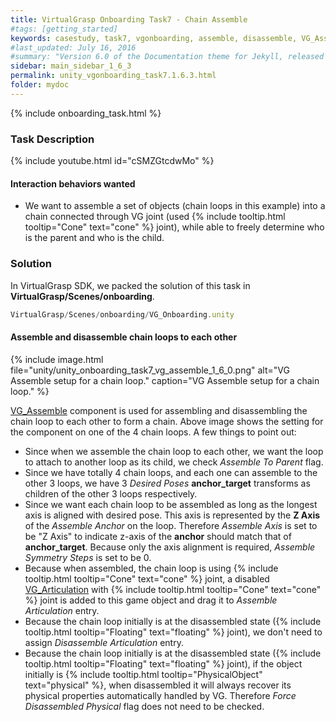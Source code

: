 ```yaml
---
title: VirtualGrasp Onboarding Task7 - Chain Assemble 
#tags: [getting_started]
keywords: casestudy, task7, vgonboarding, assemble, disassemble, VG_Assemble
#last_updated: July 16, 2016
#summary: "Version 6.0 of the Documentation theme for Jekyll, released July 4, 2016, implements relative links so you can view the files offline or on any server without configuring urls and baseurls. Additionally, you can store pages in subdirectories. Templates for alerts and images are available."
sidebar: main_sidebar_1_6_3
permalink: unity_vgonboarding_task7.1.6.3.html
folder: mydoc
---
```


{% include onboarding_task.html %}

### Task Description

{% include youtube.html id="cSMZGtcdwMo" %}

#### Interaction behaviors wanted

* We want to assemble a set of objects (chain loops in this example) into a chain connected through VG joint (used {% include tooltip.html tooltip="Cone" text="cone" %} joint), while able to freely determine who is the parent and who is the child. 


### Solution

In VirtualGrasp SDK, we packed the solution of this task in **VirtualGrasp/Scenes/onboarding**.

```js
VirtualGrasp/Scenes/onboarding/VG_Onboarding.unity
````

#### Assemble and disassemble chain loops to each other

{% include image.html file="unity/unity_onboarding_task7_vg_assemble_1_6_0.png" alt="VG Assemble setup for a chain loop." caption="VG Assemble setup for a chain loop." %}

[VG_Assemble](unity_component_vgassemble.1.6.3.html) component is used for assembling and disassembling the chain loop to each other to form a chain. 
Above image shows the setting for the component on one of the 4 chain loops. A few things to point out:

* Since when we assemble the chain loop to each other, we want the loop to attach to another loop as its child, we check _Assemble To Parent_ flag. 
* Since we have totally 4 chain loops, and each one can assemble to the other 3 loops, we have 3 _Desired Poses_ **anchor_target** transforms as children of the other 3 loops respectively. 
* Since we want each chain loop to be assembled as long as the longest axis is aligned with desired pose. This axis is represented by the **Z Axis** of the _Assemble Anchor_ on the loop. Therefore _Assemble Axis_ is set to be "Z Axis" to indicate z-axis of the **anchor** should match that of **anchor_target**. Because only the axis alignment is required, _Assemble Symmetry Steps_ is set to be 0. 
* Because when assembled, the chain loop is using  {% include tooltip.html tooltip="Cone" text="cone" %} joint, a disabled [VG_Articulation](unity_component_vgarticulation.1.6.3.html) with  {% include tooltip.html tooltip="Cone" text="cone" %} joint is added to this game object and drag it to _Assemble Articulation_ entry.
* Because the chain loop initially is at the disassembled state ({% include tooltip.html tooltip="Floating" text="floating" %} joint), we don't need to assign _Disassemble Articulation_ entry.
* Because the chain loop initially is at the disassembled state ({% include tooltip.html tooltip="Floating" text="floating" %} joint), if the object initially is {% include tooltip.html tooltip="PhysicalObject" text="physical" %}, when disassembled it will always recover its physical properties automatically handled by VG. Therefore _Force Disassembled Physical_ flag does not need to be checked.
